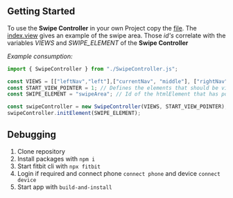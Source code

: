 ## Getting Started

To use the **Swipe Controller** in your own Project copy the [file](). The [index.view]() gives an example of the swipe area. Those *id's* correlate with the variables *VIEWS* and *SWIPE_ELEMENT* of the **Swipe Controller**

*Example consumption:*
``` javascript
import { SwipeController } from "./SwipeController.js";

const VIEWS = [["leftNav","left"],["currentNav", "middle"], ["rightNav", "right"]]; // All html elements that need adjustment if the view changes
const START_VIEW_POINTER = 1; // Defines the elements that should be visible during initialization
const SWIPE_ELEMENT = "swipeArea"; // Id of the htmlElement that has pointer-events="all"

const swipeController = new SwipeController(VIEWS, START_VIEW_POINTER);
swipeController.initElement(SWIPE_ELEMENT);
```

## Debugging

1. Clone repository
2. Install packages with `npm i`
3. Start fitbit cli with `npx fitbit`
4. Login if required and connect phone `connect phone` and device `connect device`
5. Start app with `build-and-install`